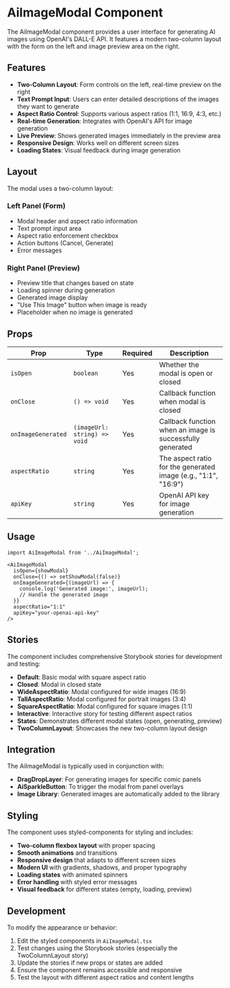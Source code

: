 # AiImageModal Component

The AiImageModal component provides a user interface for generating AI images using OpenAI's DALL-E API. It features a modern two-column layout with the form on the left and image preview area on the right.

## Features

- **Two-Column Layout**: Form controls on the left, real-time preview on the right
- **Text Prompt Input**: Users can enter detailed descriptions of the images they want to generate
- **Aspect Ratio Control**: Supports various aspect ratios (1:1, 16:9, 4:3, etc.)
- **Real-time Generation**: Integrates with OpenAI's API for image generation
- **Live Preview**: Shows generated images immediately in the preview area
- **Responsive Design**: Works well on different screen sizes
- **Loading States**: Visual feedback during image generation

## Layout

The modal uses a two-column layout:

### Left Panel (Form)
- Modal header and aspect ratio information
- Text prompt input area
- Aspect ratio enforcement checkbox
- Action buttons (Cancel, Generate)
- Error messages

### Right Panel (Preview)
- Preview title that changes based on state
- Loading spinner during generation
- Generated image display
- "Use This Image" button when image is ready
- Placeholder when no image is generated

## Props

| Prop | Type | Required | Description |
|------|------|----------|-------------|
| `isOpen` | `boolean` | Yes | Whether the modal is open or closed |
| `onClose` | `() => void` | Yes | Callback function when modal is closed |
| `onImageGenerated` | `(imageUrl: string) => void` | Yes | Callback function when an image is successfully generated |
| `aspectRatio` | `string` | Yes | The aspect ratio for the generated image (e.g., "1:1", "16:9") |
| `apiKey` | `string` | Yes | OpenAI API key for image generation |

## Usage

```tsx
import AiImageModal from '../AiImageModal';

<AiImageModal
  isOpen={showModal}
  onClose={() => setShowModal(false)}
  onImageGenerated={(imageUrl) => {
    console.log('Generated image:', imageUrl);
    // Handle the generated image
  }}
  aspectRatio="1:1"
  apiKey="your-openai-api-key"
/>
```

## Stories

The component includes comprehensive Storybook stories for development and testing:

- **Default**: Basic modal with square aspect ratio
- **Closed**: Modal in closed state
- **WideAspectRatio**: Modal configured for wide images (16:9)
- **TallAspectRatio**: Modal configured for portrait images (3:4)
- **SquareAspectRatio**: Modal configured for square images (1:1)
- **Interactive**: Interactive story for testing different aspect ratios
- **States**: Demonstrates different modal states (open, generating, preview)
- **TwoColumnLayout**: Showcases the new two-column layout design

## Integration

The AiImageModal is typically used in conjunction with:

- **DragDropLayer**: For generating images for specific comic panels
- **AiSparkleButton**: To trigger the modal from panel overlays
- **Image Library**: Generated images are automatically added to the library

## Styling

The component uses styled-components for styling and includes:

- **Two-column flexbox layout** with proper spacing
- **Smooth animations** and transitions
- **Responsive design** that adapts to different screen sizes
- **Modern UI** with gradients, shadows, and proper typography
- **Loading states** with animated spinners
- **Error handling** with styled error messages
- **Visual feedback** for different states (empty, loading, preview)

## Development

To modify the appearance or behavior:

1. Edit the styled components in `AiImageModal.tsx`
2. Test changes using the Storybook stories (especially the TwoColumnLayout story)
3. Update the stories if new props or states are added
4. Ensure the component remains accessible and responsive
5. Test the layout with different aspect ratios and content lengths 